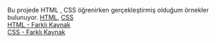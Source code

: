 Bu projede HTML , CSS öğrenirken gerçekleştirmiş olduğum örnekler bulunuyor. 
[HTML](https://academy.patika.dev/tr/courses/html), [CSS](https://academy.patika.dev/tr/courses/css)<br>
[HTML - Farklı Kaynak](https://www.codecademy.com/learn/learn-html)<br>
[CSS - Farklı Kaynak](https://www.codecademy.com/learn/learn-css-introduction)